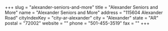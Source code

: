 +++
slug = "alexander-seniors-and-more"
title = "Alexander Seniors and More"
name = "Alexander Seniors and More"
address = "115604 Alexander Road"
cityIndexKey = "city-ar-alexander"
city = "Alexander"
state = "AR"
postal = "72002"
website = ""
phone = "501-455-3519"
fax = ""
+++
